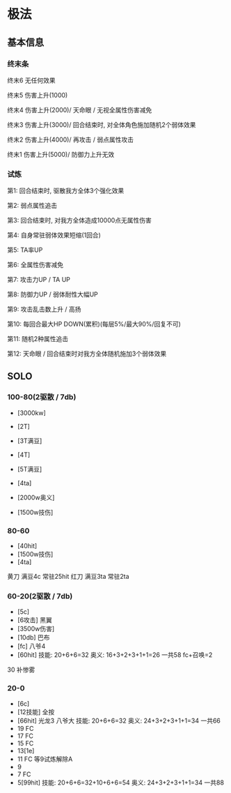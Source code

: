# 极法

## 基本信息
### 终末条
终末6 无任何效果

终末5 伤害上升(1000)

终末4 伤害上升(2000)/ 天命眼 / 无视全属性伤害减免

终末3 伤害上升(3000)/ 回合结束时, 对全体角色施加随机2个弱体效果

终末2 伤害上升(4000)/ 再攻击 / 弱点属性攻击

终末1 伤害上升(5000)/ 防御力上升无效

### 试炼
第1: 回合结束时, 驱散我方全体3个强化效果

第2: 弱点属性追击

第3: 回合结束时, 对我方全体造成10000点无属性伤害

第4: 自身常驻弱体效果短缩(1回合)

第5: TA率UP

第6: 全属性伤害减免

第7: 攻击力UP / TA UP

第8: 防御力UP / 弱体耐性大幅UP

第9: 攻击乱击数上升 / 高扬

第10: 每回合最大HP DOWN(累积)(每层5%/最大90%/回复不可)

第11: 随机2种属性追击

第12: 天命眼 / 回合结束时对我方全体随机施加3个弱体效果

## SOLO
### 100-80(2驱散 / 7db)
- [3000kw]
- [2T]
- [3T满豆]
- [4T]
- [5T满豆]

- [4ta]
- [2000w奥义]
- [1500w技伤]

### 80-60
- [40hit]
- [1500w技伤]
- [4ta]

黄刀 满豆4c 常驻25hit
红刀 满豆3ta 常驻2ta

### 60-20(2驱散 / 7db)
- [5c]
- [6攻击] 黑翼
- [3500w伤害]
- [10db] 巴布
- [fc] 八爷4
- [60hit] 技能: 20+6+6=32  奥义: 16+3+2+3+1+1=26 一共58  fc+召唤=2

30 补惨雾

### 20-0
- [6c]
- [12技能] 全按
- [66hit] 光龙3 八爷大 技能: 20+6+6=32  奥义: 24+3+2+3+1+1=34 一共66
- 19 FC
- 17 FC
- 15 FC
- 13[1e]
- 11 FC  等9试炼解除A
- 9
- 7 FC
- 5[99hit] 技能: 20+6+6=32+10+6+6=54  奥义: 24+3+2+3+1+1=34 一共88
